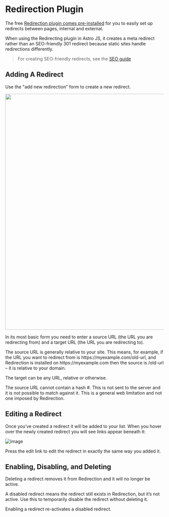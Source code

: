 # Redirection Plugin

The free [Redirection plugin comes pre-installed](https://wordpress.org/plugins/redirection/) for you to easily set up redirects between pages, internal and external.

When using the Redirecting plugin in Astro JS, it creates a meta redirect rather than an SEO-friendly 301 redirect because static sites handle redirections differently.

> For creating SEO-friendly redirects, see the [SEO guide](seo.md)

## Adding A Redirect

Use the "add new redirection" form to create a new redirect.

<img src="https://github.com/astrowp/docs/assets/170225022/5cc57504-e61c-4a6a-8ba5-8b3f10772ce3" width="750px" />

In its most basic form you need to enter a source URL (the URL you are redirecting from) and a target URL (the URL you are redirecting to).

The source URL is generally relative to your site. This means, for example, if the URL you want to redirect from is https<span>://</span>myexample.com/old-url, and Redirection is installed on https<span>://</span>myexample.com then the source is /old-url – it is relative to your domain.

The target can be any URL, relative or otherwise.

The source URL cannot contain a hash #. This is not sent to the server and it is not possible to match against it. This is a general web limitation and not one imposed by Redirection.

## Editing a Redirect

Once you’ve created a redirect it will be added to your list. When you hover over the newly created redirect you will see links appear beneath it:

![image](https://github.com/astrowp/docs/assets/170225022/8db6f703-f9c8-4446-98d4-727ce89e5fb0)

Press the edit link to edit the redirect in exactly the same way you added it.

## Enabling, Disabling, and Deleting

Deleting a redirect removes it from Redirection and it will no longer be active.

A disabled redirect means the redirect still exists in Redirection, but it’s not active. Use this to temporarily disable the redirect without deleting it.

Enabling a redirect re-activates a disabled redirect.

